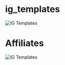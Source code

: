 # ig_templates
![IG Templates](http://www.plantuml.com/plantuml/proxy?cache=no&src=https://raw.githubusercontent.com/costateixeira/ig_templates/master/templates.pu)

# Affiliates
![IG Templates](http://www.plantuml.com/plantuml/proxy?cache=no&src=https://raw.githubusercontent.com/costateixeira/ig_templates/master/affiliate-templates.pu)
